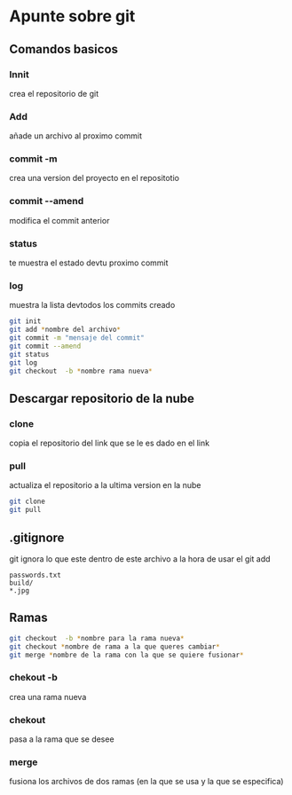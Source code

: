 # Apunte sobre git

## Comandos basicos



### Innit
crea el repositorio de git
### Add 
añade un archivo al proximo commit
### commit -m
crea una version del proyecto en el repositotio
### commit --amend
modifica el commit anterior
### status
te muestra el estado devtu proximo commit
### log
muestra la lista devtodos los commits creado

```bash
git init
git add *nombre del archivo*
git commit -m "mensaje del commit"
git commit --amend
git status
git log 
git checkout  -b *nombre rama nueva*
```

## Descargar repositorio de la nube


### clone
copia el repositorio del link que se le es dado en el link
### pull
actualiza el repositorio a la ultima version en la nube

```bash
git clone  
git pull
```

## .gitignore

git ignora lo que este dentro de este archivo a la hora de usar el git add

```
passwords.txt
build/
*.jpg
```

## Ramas
```bash
git checkout  -b *nombre para la rama nueva*
git checkout *nombre de rama a la que queres cambiar*
git merge *nombre de la rama con la que se quiere fusionar*
```
### chekout -b

crea una rama nueva

### chekout

pasa a la rama que se desee

### merge

fusiona los archivos de dos ramas (en la que se usa y la que se especifica)

